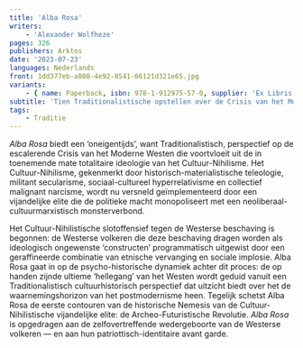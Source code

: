 ```yaml
---
title: 'Alba Rosa'
writers:
    - 'Alexander Wolfheze'
pages: 326
publishers: Arktos
date: '2023-07-23'
languages: Nederlands
front: 1dd377eb-a080-4e92-8541-66121d321e65.jpg
variants:
    - { name: Paperback, isbn: 978-1-912975-57-0, supplier: 'Ex Libris', size: { height: 216, width: 140, depth: 18 }, import_price: { currency: EUR, amount: 16.76 }, price: 23.99, out_of_stock: 1 }
subtitle: 'Tien Traditionalistische opstellen over de Crisis van het Moderne Westen'
tags:
    - Traditie
---
```


*Alba Rosa* biedt een ‘oneigentijds’, want Traditionalistisch, perspectief op de escalerende Crisis van het Moderne Westen die voortvloeit uit de in toenemende mate totalitaire ideologie van het Cultuur-Nihilisme. Het Cultuur-Nihilisme, gekenmerkt door historisch-materialistische teleologie, militant secularisme, sociaal-cultureel hyperrelativisme en collectief malignant narcisme, wordt nu versneld geïmplementeerd door een vijandelijke elite die de politieke macht monopoliseert met een neoliberaal-cultuurmarxistisch monsterverbond.

Het Cultuur-Nihilistische slotoffensief tegen de Westerse beschaving is begonnen: de Westerse volkeren die deze beschaving dragen worden als ideologisch ongewenste ‘constructen’ programmatisch uitgewist door een geraffineerde combinatie van etnische vervanging en sociale implosie. Alba Rosa gaat in op de psycho-historische dynamiek achter dit proces: de op handen zijnde ultieme ‘hellegang’ van het Westen wordt geduid vanuit een Traditionalistisch cultuurhistorisch perspectief dat uitzicht biedt over het de waarnemingshorizon van het postmodernisme heen. Tegelijk schetst Alba Rosa de eerste contouren van de historische Nemesis van de Cultuur-Nihilistische vijandelijke elite: de Archeo-Futuristische Revolutie. *Alba Rosa* is opgedragen aan de zelfovertreffende wedergeboorte van de Westerse volkeren — en aan hun patriottisch-identitaire avant garde.
